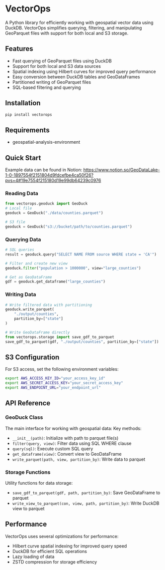 # VectorOps

A Python library for efficiently working with geospatial vector data using DuckDB. VectorOps simplifies querying, filtering, and manipulating GeoParquet files with support for both local and S3 storage.

## Features

- Fast querying of GeoParquet files using DuckDB
- Support for both local and S3 data sources
- Spatial indexing using Hilbert curves for improved query performance
- Easy conversion between DuckDB tables and GeoDataFrames
- Partitioned writing of GeoParquet files
- SQL-based filtering and querying

## Installation
```bash
pip install vectorops
```

## Requirements
- geospatial-analysis-environment

## Quick Start
Example data can be found in Notion: https://www.notion.so/GeoDataLake-1-0-1897554f2151804d9fdcefbe4ca50f26?pvs=4#19e7554f215180d19e99db64239c0976

### Reading Data
```python
from vectorops.geoduck import GeoDuck
# Local file
geoduck = GeoDuck("./data/counties.parquet")

# S3 file
geoduck = GeoDuck("s3://bucket/path/to/counties.parquet")
```

### Querying Data
```python
# SQL queries
result = geoduck.query("SELECT NAME FROM source WHERE state = 'CA'")

# Filter and create new view
geoduck.filter("population > 1000000", view="large_counties")

# Get as GeoDataFrame
gdf = geoduck.get_dataframe("large_counties")
```

### Writing Data
```python
# Write filtered data with partitioning
geoduck.write_parquet(
    "./output/counties",
    partition_by=["state"]
)

# Write GeoDataFrame directly
from vectorops.storage import save_gdf_to_parquet
save_gdf_to_parquet(gdf, "./output/counties", partition_by=["state"])
```

## S3 Configuration

For S3 access, set the following environment variables:
```bash
export AWS_ACCESS_KEY_ID="your_access_key_id"
export AWS_SECRET_ACCESS_KEY="your_secret_access_key"
export AWS_ENDPOINT_URL="your_endpoint_url"
```

## API Reference

### GeoDuck Class

The main interface for working with geospatial data:
Key methods:
- `__init__(path)`: Initialize with path to parquet file(s)
- `filter(query, view)`: Filter data using SQL WHERE clause
- `query(sql)`: Execute custom SQL query
- `get_dataframe(view)`: Convert view to GeoDataFrame
- `write_parquet(path, view, partition_by)`: Write data to parquet

### Storage Functions

Utility functions for data storage:
- `save_gdf_to_parquet(gdf, path, partition_by)`: Save GeoDataFrame to parquet
- `write_view_to_parquet(con, view, path, partition_by)`: Write DuckDB view to parquet

## Performance

VectorOps uses several optimizations for performance:
- Hilbert curve spatial indexing for improved query speed
- DuckDB for efficient SQL operations
- Lazy loading of data
- ZSTD compression for storage efficiency

